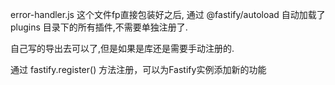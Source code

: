 error-handler.js
这个文件fp直接包装好之后, 通过 @fastify/autoload 自动加载了 plugins 目录下的所有插件,不需要单独注册了.

自己写的导出去可以了,但是如果是库还是需要手动注册的.

通过 fastify.register() 方法注册，可以为Fastify实例添加新的功能
